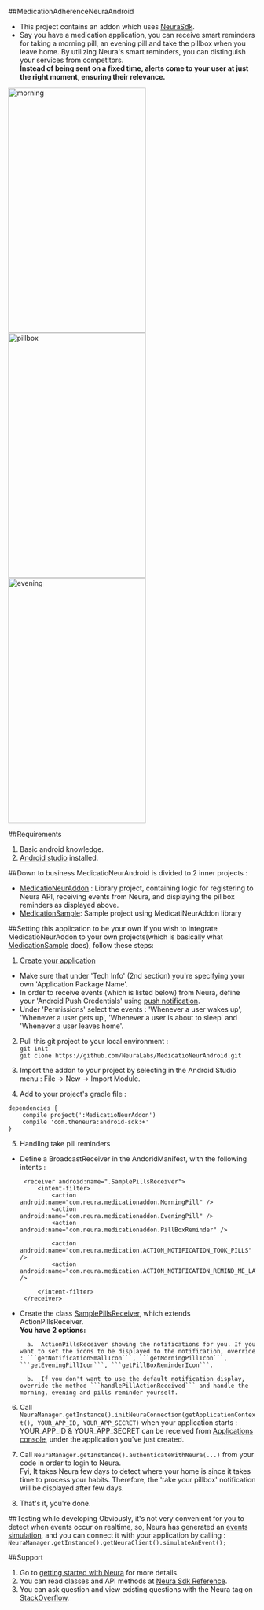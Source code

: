 ##MedicationAdherenceNeuraAndroid
* This project contains an addon which uses [NeuraSdk](https://dev.theneura.com/docs/guide/android/sdk).
* Say you have a medication application, you can receive smart reminders for taking a morning pill, an evening pill and take the pillbox when you leave home. By utilizing Neura's smart reminders, you can distinguish your services from competitors. <br/><b>Instead of being sent on a fixed time, alerts come to your user at just the right moment, ensuring their relevance.</b>

<img src="https://s4.postimg.org/4nzaecdvx/morning.png" alt="morning" width="280" height="498">
<img src="https://s16.postimg.org/u74m3u351/pillbox.png" alt="pillbox" width="280" height="498">
<img src="https://s18.postimg.org/5tg2oz0i1/evening.png" alt="evening" width="280" height="498">

##Requirements 
1. Basic android knowledge.
2. [Android studio](https://developer.android.com/studio/index.html) installed.

##Down to business
MedicatioNeurAndroid is divided to 2 inner projects : 
* [MedicatioNeurAddon](https://github.com/NeuraLabs/MedicatioNeurAndroid/tree/master/MedicatioNeurAddon) : Library project, containing logic for registering to Neura API, receiving events from Neura, and displaying the pillbox reminders as displayed above.
* [MedicationSample](https://github.com/NeuraLabs/MedicatioNeurAndroid/tree/master/MedicationSample): Sample project using MedicatiNeurAddon library

##Setting this application to be your own
If you wish to integrate MedicatioNeurAddon to your own projects(which is basically what [MedicationSample](https://github.com/NeuraLabs/MedicatioNeurAndroid/tree/master/MedicationSample) does), follow these steps:

1. [Create your application](https://dev.theneura.com/console/new)
  * Make sure that under 'Tech Info' (2nd section) you're specifying your own 'Application Package Name'. 
  * In order to receive events (which is listed below) from Neura, define your 'Android Push Credentials' using [push notification](https://dev.theneura.com/docs/guide/android/pushnotification).
  * Under 'Permissions' select the events : 'Whenever a user wakes up', 'Whenever a user gets up', 'Whenever a user is about to sleep' and 'Whenever a user leaves home'.

2. Pull this git project to your local environment : <br/>```git init```<br/>```git clone https://github.com/NeuraLabs/MedicatioNeurAndroid.git```

3. Import the addon to your project by selecting in the Android Studio menu : File -> New -> Import Module.

4. Add to your project's gradle file : 
  ```
  dependencies {
      compile project(':MedicatioNeurAddon')
      compile 'com.theneura:android-sdk:+'
  }
  ```
  
5. Handling take pill reminders
  * Define a BroadcastReceiver in the AndoridManifest, with the following intents : 
       ```
        <receiver android:name=".SamplePillsReceiver">
            <intent-filter>
                <action android:name="com.neura.medicationaddon.MorningPill" />
                <action android:name="com.neura.medicationaddon.EveningPill" />
                <action android:name="com.neura.medicationaddon.PillBoxReminder" />

                <action android:name="com.neura.medication.ACTION_NOTIFICATION_TOOK_PILLS" />
                <action android:name="com.neura.medication.ACTION_NOTIFICATION_REMIND_ME_LATER" />

            </intent-filter>
        </receiver>
       ```
       
  * Create the class [SamplePillsReceiver](https://github.com/NeuraLabs/MedicatioNeurAndroid/blob/master/MedicationSample/src/main/java/com/neura/medication/SamplePillsReceiver.java), which extends ActionPillsReceiver.<br/>
<b>You have 2 options:</b>      
  
          a.  ActionPillsReceiver showing the notifications for you. If you want to set the icons to be displayed to the notification, override : ```getNotificationSmallIcon```, ```getMorningPillIcon```,  ```getEveningPillIcon```, ```getPillBoxReminderIcon```.
  
          b.  If you don't want to use the default notification display, override the method ```handlePillActionReceived``` and handle the morning, evening and pills reminder yourself. 

6. Call ```NeuraManager.getInstance().initNeuraConnection(getApplicationContext(), YOUR_APP_ID, YOUR_APP_SECRET)``` when your application starts : YOUR_APP_ID & YOUR_APP_SECRET can be received from <a href="https://dev.theneura.com/console/">Applications console</a>, under the application you've just created.

7. Call ```NeuraManager.getInstance().authenticateWithNeura(...)``` from your code in order to login to Neura. 
<br/>Fyi, It takes Neura few days to detect where your home is since it takes time to process your habits. Therefore, the 'take your pillbox' notification will be displayed after few days.

8. That's it, you're done.

##Testing while developing
Obviously, it's not very convenient for you to detect when events occur on realtime, so, Neura has generated 
an [events simulation](http://docs.theneura.com/android/com/neura/standalonesdk/service/NeuraApiClient.html#simulateAnEvent--), and you can connect it with your application by calling : ```NeuraManager.getInstance().getNeuraClient().simulateAnEvent();```

##Support
1. Go to <a href="https://dev.theneura.com/docs/getstarted">getting started with Neura</a> for more details.
2. You can read classes and API methods at <a href ="http://docs.theneura.com/android/com/neura/standalonesdk/service/NeuraApiClient.html">Neura Sdk Reference</a>.
3. You can ask question and view existing questions with the Neura tag on <a href="https://stackoverflow.com/questions/tagged/neura?sort=newest&pageSize=30">StackOverflow</a>.
